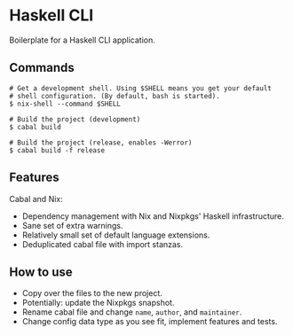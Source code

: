 # Haskell CLI

Boilerplate for a Haskell CLI application.

## Commands

```
# Get a development shell. Using $SHELL means you get your default
# shell configuration. (By default, bash is started).
$ nix-shell --command $SHELL

# Build the project (development)
$ cabal build

# Build the project (release, enables -Werror)
$ cabal build -f release
```

## Features

Cabal and Nix:

 - Dependency management with Nix and Nixpkgs' Haskell infrastructure.
 - Sane set of extra warnings.
 - Relatively small set of default language extensions.
 - Deduplicated cabal file with import stanzas.

## How to use

 - Copy over the files to the new project.
 - Potentially: update the Nixpkgs snapshot.
 - Rename cabal file and change `name`, `author`, and `maintainer`.
 - Change config data type as you see fit, implement features and tests.
